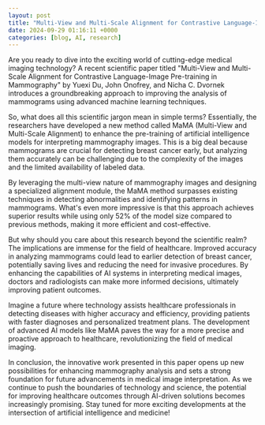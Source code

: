 ```yaml
---
layout: post
title: "Multi-View and Multi-Scale Alignment for Contrastive Language-Image Pre-training in Mammography"
date: 2024-09-29 01:16:11 +0000
categories: [blog, AI, research]
---
```

Are you ready to dive into the exciting world of cutting-edge medical imaging technology? A recent scientific paper titled "Multi-View and Multi-Scale Alignment for Contrastive Language-Image Pre-training in Mammography" by Yuexi Du, John Onofrey, and Nicha C. Dvornek introduces a groundbreaking approach to improving the analysis of mammograms using advanced machine learning techniques.

So, what does all this scientific jargon mean in simple terms? Essentially, the researchers have developed a new method called MaMA (Multi-View and Multi-Scale Alignment) to enhance the pre-training of artificial intelligence models for interpreting mammography images. This is a big deal because mammograms are crucial for detecting breast cancer early, but analyzing them accurately can be challenging due to the complexity of the images and the limited availability of labeled data.

By leveraging the multi-view nature of mammography images and designing a specialized alignment module, the MaMA method surpasses existing techniques in detecting abnormalities and identifying patterns in mammograms. What's even more impressive is that this approach achieves superior results while using only 52% of the model size compared to previous methods, making it more efficient and cost-effective.

But why should you care about this research beyond the scientific realm? The implications are immense for the field of healthcare. Improved accuracy in analyzing mammograms could lead to earlier detection of breast cancer, potentially saving lives and reducing the need for invasive procedures. By enhancing the capabilities of AI systems in interpreting medical images, doctors and radiologists can make more informed decisions, ultimately improving patient outcomes.

Imagine a future where technology assists healthcare professionals in detecting diseases with higher accuracy and efficiency, providing patients with faster diagnoses and personalized treatment plans. The development of advanced AI models like MaMA paves the way for a more precise and proactive approach to healthcare, revolutionizing the field of medical imaging.

In conclusion, the innovative work presented in this paper opens up new possibilities for enhancing mammography analysis and sets a strong foundation for future advancements in medical image interpretation. As we continue to push the boundaries of technology and science, the potential for improving healthcare outcomes through AI-driven solutions becomes increasingly promising. Stay tuned for more exciting developments at the intersection of artificial intelligence and medicine!
